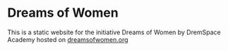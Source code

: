# Dreams of Women

This is a static website for the initiative Dreams of Women by DremSpace Academy hosted on [dreamsofwomen.org](https://dreamsofwomen.org/)
